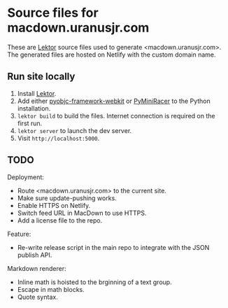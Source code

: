 # Source files for macdown.uranusjr.com

These are [Lektor] source files used to generate <macdown.uranusjr.com>. The generated files are hosted on Netlify with the custom domain name.

## Run site locally

1. Install [Lektor].
2. Add either [pyobjc-framework-webkit] or [PyMiniRacer] to the Python installation.
3. `lektor build` to build the files. Internet connection is required on the first run.
4. `lektor server` to launch the dev server.
5. Visit `http://localhost:5000`.


## TODO

Deployment:

* Route <macdown.uranusjr.com> to the current site.
* Make sure update-pushing works.
* Enable HTTPS on Netlify.
* Switch feed URL in MacDown to use HTTPS.
* Add a license file to the repo.

Feature:

* Re-write release script in the main repo to integrate with the JSON publish API.

Markdown renderer:

* Inline math is hoisted to the brginning of a text group.
* Escape in math blocks.
* Quote syntax.


[Lektor]: https://www.getlektor.com
[pyobjc-framework-webkit]: http://pythonhosted.org/pyobjc-framework-WebKit/
[PyMiniRacer]: https://github.com/sqreen/PyMiniRacer
